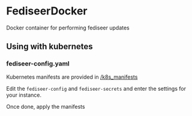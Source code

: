 # FediseerDocker
Docker container for performing fediseer updates



## Using with kubernetes

### fediseer-config.yaml

Kubernetes manifests are provided in [/k8s_manifests](k8s_manifests)

Edit the `fediseer-config` and `fediseer-secrets` and enter the settings for your instance.

Once done, apply the manifests
